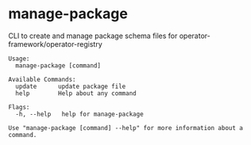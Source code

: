 # manage-package

CLI to create and manage package schema files for operator-framework/operator-registry

```
Usage:
  manage-package [command]

Available Commands:
  update      update package file
  help        Help about any command

Flags:
  -h, --help   help for manage-package

Use "manage-package [command] --help" for more information about a command.
```

